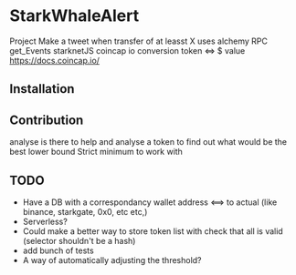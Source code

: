 # StarkWhaleAlert

Project
Make a tweet when transfer of at leasst X
uses alchemy RPC get_Events
starknetJS
coincap io conversion token <=> $ value https://docs.coincap.io/

## Installation

## Contribution

analyse is there to help and analyse a token to find out what would be the best lower bound
Strict minimum to work with

## TODO

- Have a DB with a correspondancy wallet address <==> to actual (like binance, starkgate, 0x0, etc etc,)
- Serverless?
- Could make a better way to store token list with check that all is valid (selector shouldn't be a hash)
- add bunch of tests
- A way of automatically adjusting the threshold?
